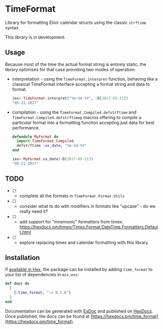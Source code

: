 # TimeFormat

Library for formatting Elixir calendar structs using the classic `strftime` syntax.

This library is in development.

## Usage

Because most of the time the actual format string is entirely static, the library optimises
for that case providing two modes of operation:

  * interpretation - using the `TimeFormat.interpret` function, behaving like a classical
    TimeFormat interface accepting a format string and data to format.

    ```elixir
    iex> TimeFormat.interpret("%m-%d-%Y", ~D[2017-05-21])
    "05-21-2017"
    ```

  * compilation - using the `TimeFormat.Compiled.defstrftime` and
    `TimeFormat.Compiled.defstrftimep` macros offering to compile a particular format
    into a formatting function accepting just data for best performance.

    ```elixir
    defmodule MyFormat do
      import TimeFormat.Compiled
      defstrftime :us_date, "%m-%d-%Y"
    end

    iex> MyFormat.us_date(~D[2017-05-21])
    "05-21-2017"
    ```

## TODO

* [ ] - complete all the formats in `TimeFormat.Format.Utils`
* [ ] - consider what to do with modifiers in formats like "upcase" - do we really need it?
* [ ] - add support for "mnemonic" formatters from timex: https://hexdocs.pm/timex/Timex.Format.DateTime.Formatters.Default.html
* [ ] - explore replacing timex and calendar formatting with this library

## Installation

If [available in Hex](https://hex.pm/docs/publish), the package can be installed
by adding `time_format` to your list of dependencies in `mix.exs`:

```elixir
def deps do
  [
    {:time_format, "~> 0.1.0"}
  ]
end
```

Documentation can be generated with [ExDoc](https://github.com/elixir-lang/ex_doc)
and published on [HexDocs](https://hexdocs.pm). Once published, the docs can
be found at [https://hexdocs.pm/time_format](https://hexdocs.pm/time_format).
